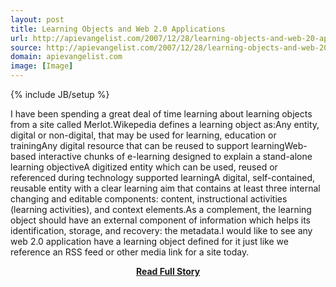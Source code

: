 ```yaml
---
layout: post
title: Learning Objects and Web 2.0 Applications
url: http://apievangelist.com/2007/12/28/learning-objects-and-web-20-applications/
source: http://apievangelist.com/2007/12/28/learning-objects-and-web-20-applications/
domain: apievangelist.com
image: [Image]
---
```

{% include JB/setup %}<p>I have been spending a great deal of time learning about learning objects from a site called Merlot.Wikepedia defines a learning object as:Any entity, digital or non-digital, that may be used for learning, education or trainingAny digital resource that can be reused to support learningWeb-based interactive chunks of e-learning designed to explain a stand-alone learning objectiveA digitized entity which can be used, reused or referenced during technology supported learningA digital, self-contained, reusable entity with a clear learning aim that contains at least three internal changing and editable components: content, instructional activities (learning activities), and context elements.As a complement, the learning object should have an external component of information which helps its identification, storage, and recovery: the metadata.I would like to see any web 2.0 application have a learning object defined for it just like we reference an RSS feed or other media link for a site today.</p>
<center><p><a href="http://apievangelist.com/2007/12/28/learning-objects-and-web-20-applications/" style='padding:25px; font-sze:18px; font-weight: bold;'>Read Full Story</a></p></center>
